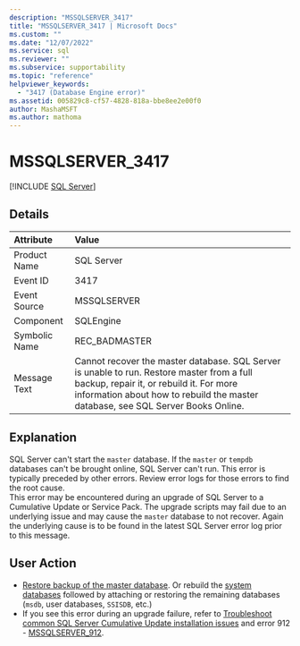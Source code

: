 ```yaml
---
description: "MSSQLSERVER_3417"
title: "MSSQLSERVER_3417 | Microsoft Docs"
ms.custom: ""
ms.date: "12/07/2022"
ms.service: sql
ms.reviewer: ""
ms.subservice: supportability
ms.topic: "reference"
helpviewer_keywords: 
  - "3417 (Database Engine error)"
ms.assetid: 005829c8-cf57-4828-818a-bbe8ee2e00f0
author: MashaMSFT
ms.author: mathoma
---
```

# MSSQLSERVER_3417
 [!INCLUDE [SQL Server](../../includes/applies-to-version/sqlserver.md)]
  
## Details  
  
| Attribute | Value |  
| :-------- | :---- |  
|Product Name|SQL Server|  
|Event ID|3417|  
|Event Source|MSSQLSERVER|  
|Component|SQLEngine|  
|Symbolic Name|REC_BADMASTER|  
|Message Text|Cannot recover the master database. SQL Server is unable to run. Restore master from a full backup, repair it, or rebuild it. For more information about how to rebuild the master database, see SQL Server Books Online.|  
  
## Explanation  
SQL Server can't start the `master` database. If the `master` or `tempdb` databases can't be brought online, SQL Server can't run. This error is typically preceded by other errors. Review error logs for those errors to find the root cause.  
This error may be encountered during an upgrade of SQL Server to a Cumulative Update or Service Pack. The upgrade scripts may fail due to an underlying issue and may cause the `master` database to not recover. Again the underlying cause is to be found in the latest SQL Server error log prior to this message.

## User Action  
- [Restore backup of the master database](/sql/relational-databases/backup-restore/restore-the-master-database-transact-sql). Or rebuild the [system databases](/sql/relational-databases/databases/rebuild-system-databases#rebuild-system-databases-for-an-instance-of-sql-server) followed by attaching or restoring the remaining databases (`msdb`, user databases, `SSISDB`, etc.)
- If you see this error during an upgrade failure, refer to [Troubleshoot common SQL Server Cumulative Update installation issues](/troubleshoot/sql/install/sqlserver-patching-issues) and error 912 - [MSSQLSERVER_912](mssqlserver-912-database-engine-error.md).
